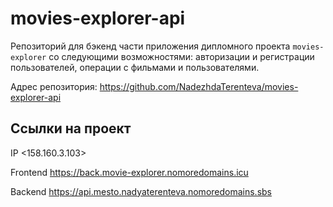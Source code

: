 # movies-explorer-api

Репозиторий для бэкенд части приложения дипломного проекта `movies-explorer` со следующими возможностями: авторизации и регистрации пользователей, операции с фильмами  и пользователями. 

Адрес репозитория: https://github.com/NadezhdaTerenteva/movies-explorer-api

## Ссылки на проект

IP <158.160.3.103>

Frontend https://back.movie-explorer.nomoredomains.icu

Backend https://api.mesto.nadyaterenteva.nomoredomains.sbs
